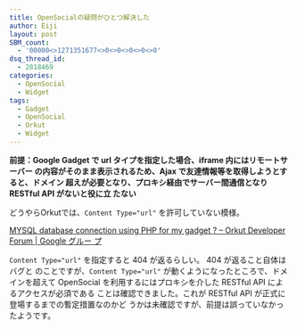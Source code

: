 ```yaml
---
title: OpenSocialの疑問がひとつ解決した
author: Eiji
layout: post
SBM_count:
  - '00000<>1271351677<>0<>0<>0<>0<>0'
dsq_thread_id:
  - 2818469
categories:
  - OpenSocial
  - Widget
tags:
  - Gadget
  - OpenSocial
  - Orkut
  - Widget
---
```


**前提：Google Gadget で url タイプを指定した場合、iframe 内にはリモートサーバー
の内容がそのまま表示されるため、Ajax で友達情報等を取得しようとすると、ドメイン
超えが必要となり、プロキシ経由でサーバー間通信となり RESTful API がないと役に立
たない**

どうやらOrkutでは、`Content Type="url"` を許可していない模様。

[MYSQL database connection using PHP for my gadget ? &#8211; Orkut Developer
Forum | Google グルー
プ](http://groups.google.com/group/opensocial-orkut/browse_thread/thread/f6de89397dc56576/70f57151180b87cb?lnk=gst&q=content+type+url#70f57151180b87cb)

`Content Type="url"` を指定すると 404 が返るらしい。 404 が返ること自体はバグと
のことですが、`Content Type="url"` が動くようになったところで、ドメインを超えて
OpenSocial を利用するにはプロキシを介した RESTful API によるアクセスが必須である
ことは確認できました。これが RESTful API が正式に登場するまでの暫定措置なのかど
うかは未確認ですが、前提は誤っていなかったようです。
